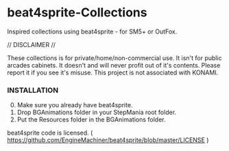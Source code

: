 # beat4sprite-Collections

Inspired collections using beat4sprite - for SM5+ or OutFox.

// DISCLAIMER //

These collections is for private/home/non-commercial use.
It isn't for public arcades cabinets.
It doesn't and will never profit out of it's contents.
Please report it if you see it's misuse.
This project is not associated with KONAMI.

### INSTALLATION

  0. Make sure you already have beat4sprite.
  1. Drop BGAnimations folder in your StepMania root folder.
  2. Put the Resources folder in the BGAnimations folder.

beat4sprite code is licensed. ( https://github.com/EngineMachiner/beat4sprite/blob/master/LICENSE )
